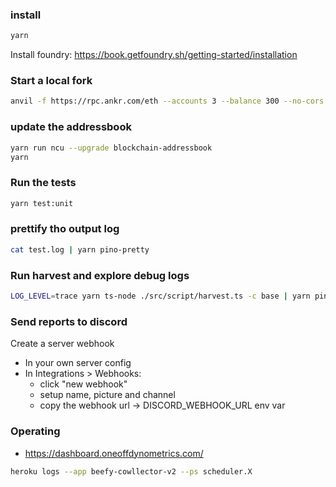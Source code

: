 

### install
    
```bash
yarn
```

Install foundry: https://book.getfoundry.sh/getting-started/installation

### Start a local fork

```bash
anvil -f https://rpc.ankr.com/eth --accounts 3 --balance 300 --no-cors --block-time 10 --auto-impersonate
```


### update the addressbook

```bash
yarn run ncu --upgrade blockchain-addressbook
yarn
```

### Run the tests

```bash
yarn test:unit
```

### prettify tho output log

```bash
cat test.log | yarn pino-pretty
```

### Run harvest and explore debug logs
    
```bash
LOG_LEVEL=trace yarn ts-node ./src/script/harvest.ts -c base | yarn pino-pretty > debug-pretty.log
```


### Send reports to discord

Create a server webhook

- In your own server config
- In Integrations > Webhooks:
    - click "new webhook"
    - setup name, picture and channel
    - copy the webhook url -> DISCORD_WEBHOOK_URL env var

### Operating

- https://dashboard.oneoffdynometrics.com/

```bash
heroku logs --app beefy-cowllector-v2 --ps scheduler.X
```